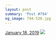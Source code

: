```yaml
---
layout: post
summary: 'Post #794'
og_image: 794-520.jpg
---
```


<p>
  <time>
    <a href="/794">January 18, 2019</a>
  </time>
  <a href="/794">
    <img src="{{ site.assets_url }}/794-260.jpg" srcset="{{ site.assets_url }}/794-130.jpg 130w, {{ site.assets_url }}/794-260.jpg 260w, {{ site.assets_url }}/794-390.jpg 390w, {{ site.assets_url }}/794-520.jpg 520w" sizes="(min-width: 700px) 50vw, calc(100vw - 2rem)" />
  </a>
</p>
